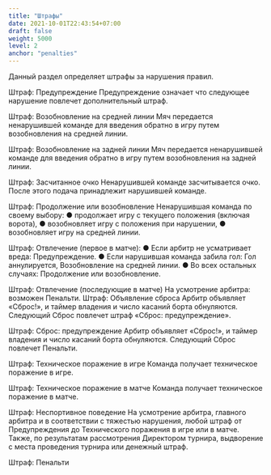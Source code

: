 ```yaml
---
title: "Штрафы"
date: 2021-10-01T22:43:54+07:00
draft: false
weight: 5000
level: 2
anchor: "penalties"
---
```


Данный раздел определяет штрафы за нарушения правил.

Штраф: Предупреждение
Предупреждение означает что следующее нарушение повлечет дополнительный штраф.

Штраф: Возобновление на средней линии
Мяч передается ненарушившей команде для введения обратно в игру путем возобновления на
средней линии.

Штраф: Возобновление на задней линии
Мяч передается ненарушившей команде для введения обратно в игру путем возобновления на
задней линии.

Штраф: Засчитанное очко
Ненарушившей команде засчитывается очко. После этого подача принадлежит нарушившей
команде.

Штраф: Продолжение или возобновление
Ненарушившая команда по своему выбору:
● продолжает игру с текущего положения (включая ворота),
● возобновляет игру с положения при нарушении,
● возобновляет игру на средней линии.

Штраф: Отвлечение (первое в матче):
● Если арбитр не усматривает вреда: Предупреждение.
● Если нарушившая команда забила гол: Гол аннулируется, Возобновление на средней линии.
● Во всех остальных случаях: Продолжение или возобновление.

Штраф: Отвлечение (последующие в матче)
На усмотрение арбитра: возможен Пенальти.
Штраф: Объявление сброса
Арбитр объявляет «Сброс!», и таймер владения и число касаний борта обнуляются.
Следующий Сброс повлечет штраф «Сброс: предупреждение».

Штраф: Сброс: предупреждение
Арбитр объявляет «Сброс!», и таймер владения и число касаний борта обнуляются.
Следующий Сброс повлечет Пенальти.

Штраф: Техническое поражение в игре
Команда получает техническое поражение в игре.

Штраф: Техническое поражение в матче
Команда получает техническое поражение в матче.

Штраф: Неспортивное поведение
На усмотрение арбитра, главного арбитра и в соответствии с тяжестью нарушения, любой штраф
от Предупреждения до Технического поражения в игре или в матче. Также, по результатам
рассмотрения Директором турнира, выдворение с места проведения турнира или денежный штраф.

Штраф: Пенальти